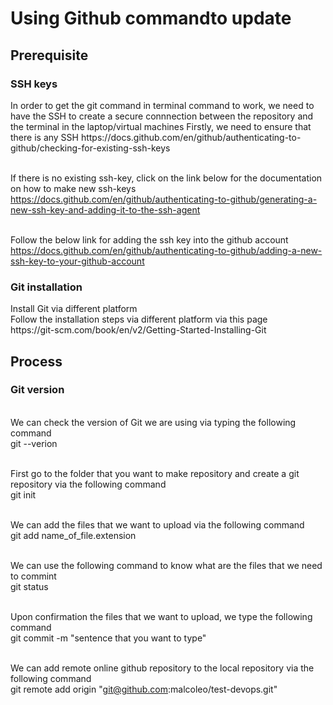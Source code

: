 <h1>Using Github commandto update</h1>

<h2>Prerequisite</h2>
<h3>SSH keys</h3>
In order to get the git command in terminal command to work, we need to have the SSH to create a secure connnection between the repository and the terminal in the laptop/virtual machines
Firstly, we need to ensure that there is any SSH
https://docs.github.com/en/github/authenticating-to-github/checking-for-existing-ssh-keys

<br>If there is no existing ssh-key, click on the link below for the documentation on how to make new ssh-keys</br>
https://docs.github.com/en/github/authenticating-to-github/generating-a-new-ssh-key-and-adding-it-to-the-ssh-agent

<br>Follow the below link for adding the ssh key into the github account</br>
https://docs.github.com/en/github/authenticating-to-github/adding-a-new-ssh-key-to-your-github-account


<h3>Git installation</h3>
Install Git via different platform
<br>Follow the installation steps via different platform via this page</br>
https://git-scm.com/book/en/v2/Getting-Started-Installing-Git



<h2>Process</h2>
<h3>Git version</h3>
<br> We can check the version of Git we are using via typing the following command</br>
git --verion

<br> First go to the folder that you want to make repository and create a git repository via the following command</br>
git init

<br>We can add the files that we want to upload via the following command</br>
git add name_of_file.extension

<br>We can use the following command to know what are the files that we need to commint</br>
git status

<br> Upon confirmation the files that we want to upload, we type the following command</br>
git commit  -m "sentence that you want to type"

<br> We can add remote online github repository to the local repository via the following command</br>
git remote add origin "git@github.com:malcoleo/test-devops.git"
